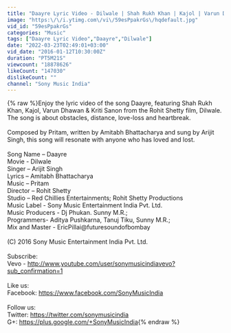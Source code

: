 ```yaml
---
title: "Daayre Lyric Video - Dilwale | Shah Rukh Khan | Kajol | Varun Dhawan | Kriti Sanon"
image: "https:\/\/i.ytimg.com\/vi\/59esPpakrGs\/hqdefault.jpg"
vid_id: "59esPpakrGs"
categories: "Music"
tags: ["Daayre Lyric Video","Daayre","Dilwale"]
date: "2022-03-23T02:49:01+03:00"
vid_date: "2016-01-12T10:30:00Z"
duration: "PT5M21S"
viewcount: "18878626"
likeCount: "147030"
dislikeCount: ""
channel: "Sony Music India"
---
```

{% raw %}Enjoy the lyric video of the song Daayre, featuring Shah Rukh Khan, Kajol, Varun Dhawan &amp; Kriti Sanon from the Rohit Shetty film, Dilwale. The song is about obstacles, distance, love-loss and heartbreak.<br /><br />Composed by Pritam, written by Amitabh Bhattacharya and sung by Arijit Singh, this song will resonate with anyone who has loved and lost.<br /><br />Song Name – Daayre<br />Movie - Dilwale<br />Singer – Arijit Singh<br />Lyrics – Amitabh Bhattacharya<br />Music – Pritam<br />Director – Rohit Shetty<br />Studio – Red Chillies Entertainments; Rohit Shetty Productions<br />Music Label - Sony Music Entertainment India Pvt. Ltd.<br />Music Producers - Dj Phukan. Sunny M.R.;<br />Programmers- Aditya Pushkarna, Tanuj Tiku, Sunny M.R.;<br />Mix and Master - EricPillai@futuresoundofbombay<br /><br />(C) 2016 Sony Music Entertainment India Pvt. Ltd.<br /><br />Subscribe:<br />Vevo - <a rel="nofollow" target="blank" href="http://www.youtube.com/user/sonymusicindiavevo?sub_confirmation=1">http://www.youtube.com/user/sonymusicindiavevo?sub_confirmation=1</a><br /><br />Like us:<br />Facebook: <a rel="nofollow" target="blank" href="https://www.facebook.com/SonyMusicIndia">https://www.facebook.com/SonyMusicIndia</a><br /><br />Follow us:<br />Twitter: <a rel="nofollow" target="blank" href="https://twitter.com/sonymusicindia">https://twitter.com/sonymusicindia</a><br />G+: <a rel="nofollow" target="blank" href="https://plus.google.com/+SonyMusicIndia">https://plus.google.com/+SonyMusicIndia</a>{% endraw %}
